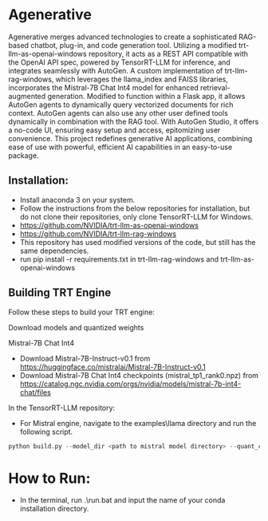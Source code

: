 # Agenerative
Agenerative merges advanced technologies to create a sophisticated RAG-based chatbot, plug-in, and code generation tool. Utilizing a modified trt-llm-as-openai-windows repository, it acts as a REST API compatible with the OpenAI API spec, powered by TensorRT-LLM for inference, and integrates seamlessly with AutoGen. A custom implementation of trt-llm-rag-windows, which leverages the llama_index and FAISS libraries, incorporates the Mistral-7B Chat Int4 model for enhanced retrieval-augmented generation. Modified to function within a Flask app, it allows AutoGen agents to dynamically query vectorized documents for rich context. AutoGen agents can also use any other user defined tools dynamically in combination with the RAG tool. With AutoGen Studio, it offers a no-code UI, ensuring easy setup and access, epitomizing user convenience. This project redefines generative AI applications, combining ease of use with powerful, efficient AI capabilities in an easy-to-use package.

## Installation:
- Install anaconda 3 on your system.
- Follow the instructions from the below repositories for installation, but do not clone their repositories, only clone TensorRT-LLM for Windows.
- https://github.com/NVIDIA/trt-llm-as-openai-windows
- https://github.com/NVIDIA/trt-llm-rag-windows
- This repository has used modified versions of the code, but still has the same dependencies.
- run pip install -r requirements.txt in trt-llm-rag-windows and trt-llm-as-openai-windows

## Building TRT Engine
Follow these steps to build your TRT engine:

Download models and quantized weights

Mistral-7B Chat Int4
- Download Mistral-7B-Instruct-v0.1 from https://huggingface.co/mistralai/Mistral-7B-Instruct-v0.1
- Download Mistral-7B Chat Int4 checkpoints (mistral_tp1_rank0.npz) from https://catalog.ngc.nvidia.com/orgs/nvidia/models/mistral-7b-int4-chat/files

In the TensorRT-LLM repository:
- For Mistral engine, navigate to the examples\llama directory and run the following script.
```python
python build.py --model_dir <path to mistral model directory> --quant_ckpt_path <path to mistral_tp1_rank0.npz file> --dtype float16 --use_gpt_attention_plugin float16 --use_gemm_plugin float16 --use_weight_only --weight_only_precision int4_awq --per_group --enable_context_fmha --max_batch_size 1 --max_input_len 3500 --max_output_len 1024 --output_dir <TRT engine folder>
```

# How to Run:
- In the terminal, run .\run.bat and input the name of your conda installation directory.
